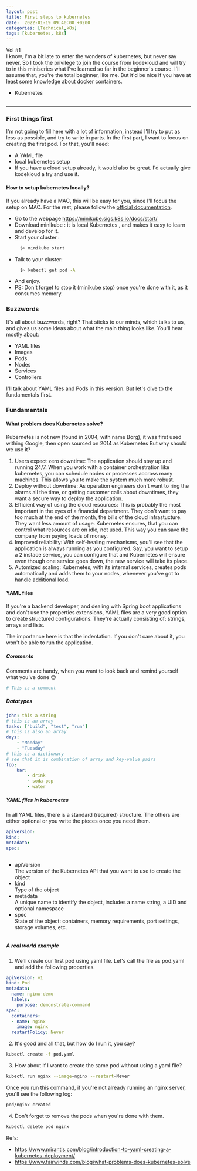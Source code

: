 ```yaml
---
layout: post
title: First steps to kubernetes
date:  2022-01-19 09:40:00 +0200
categories: [Technical,k8s]
tags: [kubernetes, k8s]
---
```


<div class="header">
	<div class="row">
		<div class="column">
			<div class="volume_title">Vol #1</div>
		</div>
	</div>
	<div class="row"> 
		<div class="column">
			<div class="last_updated"></div>
		</div>
	</div>
	<div class="row">
		<div class="column">
			<div class="summary">
				I know, I'm a bit late to enter the wonders of kubernetes, but never say never. So I took the privilege to join the course from kodekloud and will try to in this miniseries what I've learned so far in the beginner's course. I'll assume that, you're the total beginner, like me. But it'd be nice if you have at least some knowledge about docker containers. 
			</div>
		</div>
	</div>
</div>
<div class="content">
	<div class="row">
		<div class="column">
			<div class="technologies_used">
				<ul class="technology_list">
					<li class="technology">Kubernetes</li>
				</ul>
			</div>
		</div>
	</div>
	<hr>
</div>

### First things first
I'm not going to fill here with a lot of information, instead I'll try to put as less as possible, and try to write in parts. 
In the first part, I want to focus on creating the first pod. 
For that, you'll need:
- A YAML file
- local kubernetes setup
- If you have a cloud setup already, it would also be great. I'd actually give kodekloud a try and use it.

#### How to setup kubernetes locally?
If you already have a MAC, this will be easy for you, since I'll focus the setup on MAC. For the rest, please follow the [official documentation](https://minikube.sigs.k8s.io/docs/start/).
- Go to the webpage https://minikube.sigs.k8s.io/docs/start/
- Download minikube : it is local Kubernetes , and makes it easy to learn and develop for it.
- Start your cluster : 
  ```bash
	$> minikube start
  ```
- Talk to your cluster:
  ```bash
	$> kubectl get pod -A
  ```
- And enjoy.
- PS: Don't forget to stop it (minikube stop) once you're done with it, as it consumes memory.

### Buzzwords
It's all about buzzwords, right? That sticks to our minds, which talks to us, and gives us some ideas about what the main thing looks like.
You'll hear mostly about:
- YAML files
- Images
- Pods
- Nodes
- Services
- Controllers

I'll talk about YAML files and Pods in this version. But let's dive to the fundamentals first.

### Fundamentals
#### What problem does Kubernetes solve?
Kubernetes is not new (found in 2004, with name Borg), it was first used withing Google, then open sourced on 2014 as Kubernetes But why should we use it?
1. Users expect zero downtime: 
   The application should stay up and running 24/7. When you work with a container orchestration like kubernetes, you can schedule nodes or
   processes accross many machines. This allows you to make the system much more robust.
2. Deploy without downtime:
   As operation engineers don't want to ring the alarms all the time, or getting customer calls about downtimes, they want a secure way to
   deploy the application.
3. Efficient way of using the cloud resources:
   This is probably the most important in the eyes of a financial department. They don't want to pay too much at the end of the month, the bills 
   of the cloud infrastucture. They want less amount of usage. Kubernetes ensures, that you can control what resources are on idle, not used. This
   way you can save the company from paying loads of money.
4. Improved reliability:
   With self-healing mechanisms, you'll see that the application is always running as you configured. Say, you want to setup a 2 instace service,
   you can configure that and Kubernetes will ensure even though one service goes down, the new service will take its place.
5. Automized scaling:
   Kubernetes, with its internal services, creates pods automatically and adds them to your nodes, whenever you've got to handle additional load.


#### YAML files
If you're a backend developer, and dealing with Spring boot applications and don't use the properties extensions, YAML files are a very good option to create structured configurations. They're actually consisting of: strings, arrays and lists. 

The importance here is that the indentation. If you don't care about it, you won't be able to run the application.
##### Comments
Comments are handy, when you want to look back and remind yourself what you've done :wink:
```yaml
# This is a comment
```

##### Datatypes
```yaml
john: this a string
# this is an array
tasks: ["build", "test", "run"] 
# this is also an array
days:
    - "Monday"
    - "Tuesday"
# this is a dictionary
# see that it is combination of array and key-value pairs
foo:
    bar:
        - drink
        - soda-pop
        - water
```

##### YAML files in kubernetes
In all YAML files, there is a standard (required) structure. The others are either optional or you write the pieces once you need them.

```yaml
apiVersion:
kind:
metadata:
spec:
```
<div class="content">
    <div class="row">
        <div class="column">
			<div class="codeProperties">
				<ul class="propertyList">
					<li><div class="property">apiVersion</div><div class="propertyDefinition">The version of the Kubernetes API that you want to use to create the object</div></li>
                    <li><div class="property">kind</div><div class="propertyDefinition">Type of the object</div></li>
                    <li><div class="property">metadata</div><div class="propertyDefinition">A unique name to identify the object, includes a name string, a UID and optional namespace</div></li>
                    <li><div class="property">spec</div><div class="propertyDefinition">State of the object: containers, memory requirements, port settings, storage volumes, etc.</div></li>
				</ul>
			</div>
		</div>
    </div>
</div>

##### A real world example
1. We'll create our first pod using yaml file. Let's call the file as pod.yaml and add the following properties.

```yaml
apiVersion: v1
kind: Pod
metadata:
  name: nginx-demo
  labels:
    purpose: demonstrate-command
spec:
  containers:
  - name: nginx
    image: nginx
  restartPolicy: Never

```
2. It's good and all that, but how do I run it, you say?
```bash
kubectl create -f pod.yaml
```

3. How about if I want to create the same pod without using a yaml file?
```bash
kubectl run nginx --image=nginx --restart=Never
```
Once you run this command, if you're not already running an nginx server, you'll see the following log:
```bash
pod/nginx created
```

4. Don't forget to remove the pods when you're done with them.
```bash
kubectl delete pod nginx
```

Refs:
- https://www.mirantis.com/blog/introduction-to-yaml-creating-a-kubernetes-deployment/
- https://www.fairwinds.com/blog/what-problems-does-kubernetes-solve